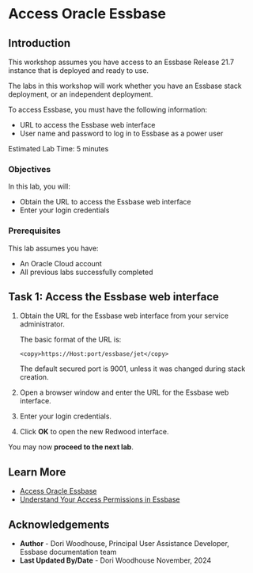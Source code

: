 # Access Oracle Essbase

## Introduction

This workshop assumes you have access to an Essbase Release 21.7 instance that is deployed and ready to use.

The labs in this workshop will work whether you have an Essbase stack deployment, or an independent deployment.

To access Essbase, you must have the following information:

* URL to access the Essbase web interface
* User name and password to log in to Essbase as a power user

Estimated Lab Time: 5 minutes

### Objectives

In this lab, you will:

* Obtain the URL to access the Essbase web interface
* Enter your login credentials

### Prerequisites

This lab assumes you have:

* An Oracle Cloud account
* All previous labs successfully completed

## Task 1: Access the Essbase web interface

1. Obtain the URL for the Essbase web interface from your service administrator.

    The basic format of the URL is:

    ```
    <copy>https://Host:port/essbase/jet</copy>
    ```
    The default secured port is 9001, unless it was changed during stack creation.
2. Open a browser window and enter the URL for the Essbase web interface.

3. Enter your login credentials.

4. Click **OK** to open the new Redwood interface.

You may now **proceed to the next lab**.

## Learn More

* [Access Oracle Essbase](https://docs.oracle.com/en/database/other-databases/essbase/21/ugess/access-oracle-essbase1.html#GUID-9B07C1B6-D7D0-4F2D-87A4-A14F8CF8B8C6)
* [Understand Your Access Permissions in Essbase](https://docs.oracle.com/en/database/other-databases/essbase/21/ugess/understand-your-access-permissions-essbase.html#GUID-406C17E5-6020-4812-A3D7-98A13FB2ED8A)

## Acknowledgements

* **Author** - Dori Woodhouse, Principal User Assistance Developer, Essbase documentation team
* **Last Updated By/Date** - Dori Woodhouse November, 2024
